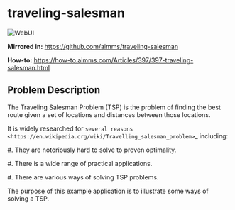 # traveling-salesman

![WebUI](https://img.shields.io/badge/UI-WebUI-success)

**Mirrored in:** https://github.com/aimms/traveling-salesman

**How-to:** https://how-to.aimms.com/Articles/397/397-traveling-salesman.html

## Problem Description

The Traveling Salesman Problem (TSP) is the problem of finding the best route given a set of locations and distances between those locations.

It is widely researched for `several reasons <https://en.wikipedia.org/wiki/Travelling_salesman_problem>`_ including:

#.  They are notoriously hard to solve to proven optimality. 

#.  There is a wide range of practical applications.

#.  There are various ways of solving TSP problems.

The purpose of this example application is to illustrate some ways of solving a TSP. 